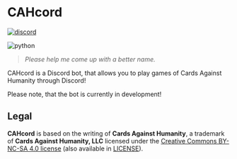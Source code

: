# CAHcord

[![discord](https://img.shields.io/discord/868834940073172992?color=%235865F2&label=play%20%26%20discuss&logo=discord&style=flat-square)](https://discord.gg/nYn4M57mUR)

![python](https://img.shields.io/badge/Python-3.6%2B-blue?style=flat-square&logo=python)

> *Please help me come up with a better name.*

CAHcord is a Discord bot, that allows you to play games of Cards Against
Humanity through Discord!

Please note, that the bot is currently in development!

## Legal

**CAHcord** is based on the writing of **Cards Against Humanity**, a trademark
of **Cards Against Humanity, LLC** licensed under the [Creative Commons BY-NC-SA
4.0 license](https://creativecommons.org/licenses/by-nc-sa/4.0) (also available
in [LICENSE](https://github.com/korochun/CAHcord/blob/master/LICENSE)).

